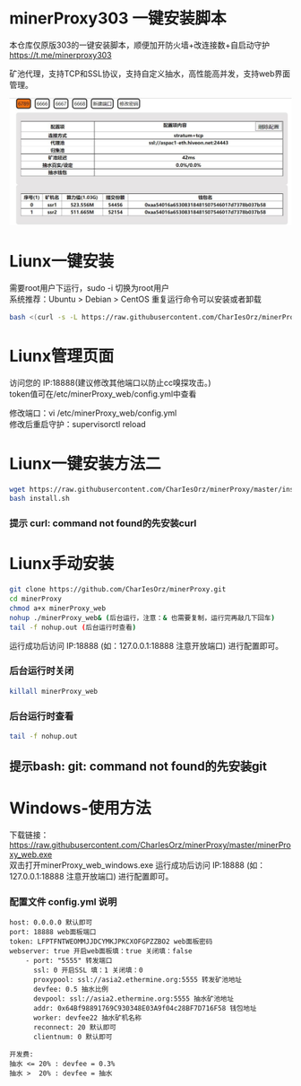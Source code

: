 # minerProxy303 一键安装脚本
本仓库仅原版303的一键安装脚本，顺便加开防火墙+改连接数+自启动守护
https://t.me/minerproxy303

矿池代理，支持TCP和SSL协议，支持自定义抽水，高性能高并发，支持web界面管理。 
    
![(web页面.jpg](web页面.jpg)
# Liunx一键安装

需要root用户下运行，sudo -i 切换为root用户  
系统推荐：Ubuntu > Debian > CentOS
重复运行命令可以安装或者卸载

```bash
bash <(curl -s -L https://raw.githubusercontent.com/CharIesOrz/minerProxy/master/install.sh)
```

# Liunx管理页面

访问您的 IP:18888(建议修改其他端口以防止cc嗅探攻击。)     
token值可在/etc/minerProxy_web/config.yml中查看

 
修改端口：vi /etc/minerProxy_web/config.yml  
修改后重启守护：supervisorctl reload 


# Liunx一键安装方法二
```bash
wget https://raw.githubusercontent.com/CharIesOrz/minerProxy/master/install.sh
bash install.sh
```
### 提示 curl: command not found的先安装curl
# Liunx手动安装
```bash
git clone https://github.com/CharIesOrz/minerProxy.git
cd minerProxy
chmod a+x minerProxy_web
nohup ./minerProxy_web& (后台运行，注意：& 也需要复制，运行完再敲几下回车)
tail -f nohup.out (后台运行时查看)
``` 
运行成功后访问 IP:18888 (如：127.0.0.1:18888 注意开放端口) 进行配置即可。  
### 后台运行时关闭
```bash
killall minerProxy_web
```
### 后台运行时查看
```bash
tail -f nohup.out
```
## 提示bash: git: command not found的先安装git
# Windows-使用方法
下载链接：https://raw.githubusercontent.com/CharIesOrz/minerProxy/master/minerProxy_web.exe    
双击打开minerProxy_web_windows.exe 运行成功后访问 IP:18888 (如：127.0.0.1:18888 注意开放端口) 进行配置即可。

### 配置文件 config.yml 说明
```
host: 0.0.0.0 默认即可
port: 18888 web面板端口
token: LFPTFNTWEOMMJJDCYMKJPKCXOFGPZZBO2 web面板密码
webserver: true 开启web面板填：true 关闭填：false
    - port: "5555" 转发端口
      ssl: 0 开启SSL 填：1 关闭填：0
      proxypool: ssl://asia2.ethermine.org:5555 转发矿池地址
      devfee: 0.5 抽水比例
      devpool: ssl://asia2.ethermine.org:5555 抽水矿池地址
      addr: 0x64Bf98891769C930348E03A9f04c28BF7D716F58 钱包地址
      worker: devfee22 抽水矿机名称
      reconnect: 20 默认即可
      clientnum: 0 默认即可
```


```bigquery
开发费:
抽水 <= 20% : devfee = 0.3%
抽水 >  20% : devfee = 抽水
```
